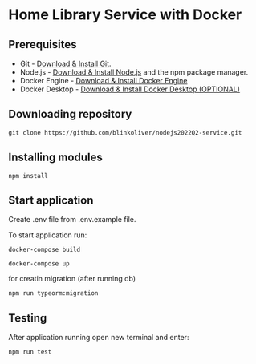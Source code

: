 # Home Library Service with Docker

## Prerequisites

- Git - [Download & Install Git](https://git-scm.com/downloads).
- Node.js - [Download & Install Node.js](https://nodejs.org/en/download/) and the npm package manager.
- Docker Engine - [Download & Install Docker Engine](https://docs.docker.com/engine/)
- Docker Desktop - [Download & Install Docker Desktop (OPTIONAL)](https://www.docker.com/products/docker-desktop/)

## Downloading repository

```
git clone https://github.com/blinkoliver/nodejs2022Q2-service.git

```

## Installing modules

```
npm install
```

## Start application

Create .env file from .env.example file.

To start application run:
```
docker-compose build

docker-compose up
```

for creatin migration (after running db)

```
npm run typeorm:migration
```

## Testing

After application running open new terminal and enter:

```
npm run test
```
